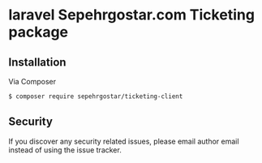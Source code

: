 # laravel Sepehrgostar.com Ticketing  package


## Installation

Via Composer

``` bash
$ composer require sepehrgostar/ticketing-client
```

 
## Security

If you discover any security related issues, please email author email instead of using the issue tracker.

 
